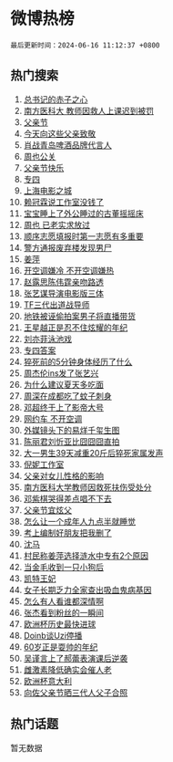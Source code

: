 # 微博热榜

`最后更新时间：2024-06-16 11:12:37 +0800`

## 热门搜索

1. [总书记的赤子之心](https://m.weibo.cn/search?containerid=100103type%3D1%26t%3D10%26q%3D%23%E6%80%BB%E4%B9%A6%E8%AE%B0%E7%9A%84%E8%B5%A4%E5%AD%90%E4%B9%8B%E5%BF%83%23&stream_entry_id=51&isnewpage=1&extparam=seat%3D1%26stream_entry_id%3D51%26c_type%3D51%26q%3D%2523%25E6%2580%25BB%25E4%25B9%25A6%25E8%25AE%25B0%25E7%259A%2584%25E8%25B5%25A4%25E5%25AD%2590%25E4%25B9%258B%25E5%25BF%2583%2523%26cate%3D10103%26dgr%3D0%26pos%3D0%26filter_type%3Drealtimehot%26display_time%3D1718507555%26pre_seqid%3D1718507555912031578208)
1. [南方医科大 教师因救人上课迟到被罚](https://m.weibo.cn/search?containerid=100103type%3D1%26t%3D10%26q%3D%E5%8D%97%E6%96%B9%E5%8C%BB%E7%A7%91%E5%A4%A7+%E6%95%99%E5%B8%88%E5%9B%A0%E6%95%91%E4%BA%BA%E4%B8%8A%E8%AF%BE%E8%BF%9F%E5%88%B0%E8%A2%AB%E7%BD%9A&stream_entry_id=31&isnewpage=1&extparam=seat%3D1%26stream_entry_id%3D31%26realpos%3D1%26dgr%3D0%26filter_type%3Drealtimehot%26c_type%3D31%26flag%3D1%26q%3D%25E5%258D%2597%25E6%2596%25B9%25E5%258C%25BB%25E7%25A7%2591%25E5%25A4%25A7%2520%25E6%2595%2599%25E5%25B8%2588%25E5%259B%25A0%25E6%2595%2591%25E4%25BA%25BA%25E4%25B8%258A%25E8%25AF%25BE%25E8%25BF%259F%25E5%2588%25B0%25E8%25A2%25AB%25E7%25BD%259A%26pos%3D0%26cate%3D5001%26band_rank%3D1%26lcate%3D5001%26display_time%3D1718507555%26pre_seqid%3D1718507555912031578208)
1. [父亲节](https://m.weibo.cn/search?containerid=100103type%3D1%26t%3D10%26q%3D%E7%88%B6%E4%BA%B2%E8%8A%82&stream_entry_id=31&isnewpage=1&extparam=seat%3D1%26stream_entry_id%3D31%26realpos%3D2%26dgr%3D0%26filter_type%3Drealtimehot%26c_type%3D31%26flag%3D16%26q%3D%25E7%2588%25B6%25E4%25BA%25B2%25E8%258A%2582%26pos%3D1%26cate%3D5001%26band_rank%3D2%26lcate%3D5001%26display_time%3D1718507555%26pre_seqid%3D1718507555912031578208)
1. [今天向这些父亲致敬](https://m.weibo.cn/search?containerid=100103type%3D1%26t%3D10%26q%3D%23%E4%BB%8A%E5%A4%A9%E5%90%91%E8%BF%99%E4%BA%9B%E7%88%B6%E4%BA%B2%E8%87%B4%E6%95%AC%23&stream_entry_id=31&isnewpage=1&extparam=seat%3D1%26stream_entry_id%3D31%26realpos%3D3%26dgr%3D0%26filter_type%3Drealtimehot%26c_type%3D31%26flag%3D1%26q%3D%2523%25E4%25BB%258A%25E5%25A4%25A9%25E5%2590%2591%25E8%25BF%2599%25E4%25BA%259B%25E7%2588%25B6%25E4%25BA%25B2%25E8%2587%25B4%25E6%2595%25AC%2523%26pos%3D2%26cate%3D5001%26band_rank%3D3%26lcate%3D5001%26display_time%3D1718507555%26pre_seqid%3D1718507555912031578208)
1. [肖战青岛啤酒品牌代言人](https://m.weibo.cn/search?containerid=100103type%3D1%26t%3D10%26q%3D%23%E8%82%96%E6%88%98%E9%9D%92%E5%B2%9B%E5%95%A4%E9%85%92%E5%93%81%E7%89%8C%E4%BB%A3%E8%A8%80%E4%BA%BA%23&stream_entry_id=31&isnewpage=1&extparam=seat%3D1%26stream_entry_id%3D31%26is_ad_pos%3D1%26q%3D%2523%25E8%2582%2596%25E6%2588%2598%25E9%259D%2592%25E5%25B2%259B%25E5%2595%25A4%25E9%2585%2592%25E5%2593%2581%25E7%2589%258C%25E4%25BB%25A3%25E8%25A8%2580%25E4%25BA%25BA%2523%26adid%3D241889%26filter_type%3Drealtimehot%26c_type%3D31%26dgr%3D0%26topic_ad%3D1%26pos%3D3%26cate%3D5001%26band_rank%3D4%26lcate%3D5001%26display_time%3D1718507555%26pre_seqid%3D1718507555912031578208)
1. [周也公关](https://m.weibo.cn/search?containerid=100103type%3D1%26t%3D10%26q%3D%E5%91%A8%E4%B9%9F%E5%85%AC%E5%85%B3&stream_entry_id=31&isnewpage=1&extparam=seat%3D1%26stream_entry_id%3D31%26realpos%3D4%26dgr%3D0%26filter_type%3Drealtimehot%26c_type%3D31%26flag%3D1%26q%3D%25E5%2591%25A8%25E4%25B9%259F%25E5%2585%25AC%25E5%2585%25B3%26pos%3D4%26cate%3D5001%26band_rank%3D4%26lcate%3D5001%26display_time%3D1718507555%26pre_seqid%3D1718507555912031578208)
1. [父亲节快乐](https://m.weibo.cn/search?containerid=100103type%3D1%26t%3D10%26q%3D%E7%88%B6%E4%BA%B2%E8%8A%82%E5%BF%AB%E4%B9%90&stream_entry_id=31&isnewpage=1&extparam=seat%3D1%26stream_entry_id%3D31%26realpos%3D5%26dgr%3D0%26filter_type%3Drealtimehot%26c_type%3D31%26flag%3D0%26q%3D%25E7%2588%25B6%25E4%25BA%25B2%25E8%258A%2582%25E5%25BF%25AB%25E4%25B9%2590%26pos%3D5%26cate%3D5001%26band_rank%3D5%26lcate%3D5001%26display_time%3D1718507555%26pre_seqid%3D1718507555912031578208)
1. [专四](https://m.weibo.cn/search?containerid=100103type%3D1%26t%3D10%26q%3D%E4%B8%93%E5%9B%9B&stream_entry_id=31&isnewpage=1&extparam=seat%3D1%26stream_entry_id%3D31%26realpos%3D6%26dgr%3D0%26filter_type%3Drealtimehot%26c_type%3D31%26flag%3D1%26q%3D%25E4%25B8%2593%25E5%259B%259B%26pos%3D6%26cate%3D5001%26band_rank%3D6%26lcate%3D5001%26display_time%3D1718507555%26pre_seqid%3D1718507555912031578208)
1. [上海电影之城](https://m.weibo.cn/search?containerid=100103type%3D1%26t%3D10%26q%3D%23%E4%B8%8A%E6%B5%B7%E7%94%B5%E5%BD%B1%E4%B9%8B%E5%9F%8E%23&stream_entry_id=31&isnewpage=1&extparam=seat%3D1%26stream_entry_id%3D31%26is_ad_pos%3D1%26q%3D%2523%25E4%25B8%258A%25E6%25B5%25B7%25E7%2594%25B5%25E5%25BD%25B1%25E4%25B9%258B%25E5%259F%258E%2523%26dgr%3D0%26filter_type%3Drealtimehot%26c_type%3D31%26adid%3D241960%26pos%3D7%26cate%3D5001%26band_rank%3D7%26lcate%3D5001%26display_time%3D1718507555%26pre_seqid%3D1718507555912031578208)
1. [赖冠霖说工作室没钱了](https://m.weibo.cn/search?containerid=100103type%3D1%26t%3D10%26q%3D%23%E8%B5%96%E5%86%A0%E9%9C%96%E8%AF%B4%E5%B7%A5%E4%BD%9C%E5%AE%A4%E6%B2%A1%E9%92%B1%E4%BA%86%23&stream_entry_id=31&isnewpage=1&extparam=seat%3D1%26stream_entry_id%3D31%26realpos%3D7%26dgr%3D0%26filter_type%3Drealtimehot%26c_type%3D31%26flag%3D2%26q%3D%2523%25E8%25B5%2596%25E5%2586%25A0%25E9%259C%2596%25E8%25AF%25B4%25E5%25B7%25A5%25E4%25BD%259C%25E5%25AE%25A4%25E6%25B2%25A1%25E9%2592%25B1%25E4%25BA%2586%2523%26pos%3D8%26cate%3D5001%26band_rank%3D7%26lcate%3D5001%26display_time%3D1718507555%26pre_seqid%3D1718507555912031578208)
1. [宝宝睡上了外公睡过的古董摇摇床](https://m.weibo.cn/search?containerid=100103type%3D1%26t%3D10%26q%3D%23%E5%AE%9D%E5%AE%9D%E7%9D%A1%E4%B8%8A%E4%BA%86%E5%A4%96%E5%85%AC%E7%9D%A1%E8%BF%87%E7%9A%84%E5%8F%A4%E8%91%A3%E6%91%87%E6%91%87%E5%BA%8A%23&stream_entry_id=31&isnewpage=1&extparam=seat%3D1%26stream_entry_id%3D31%26realpos%3D8%26dgr%3D0%26filter_type%3Drealtimehot%26c_type%3D31%26flag%3D32768%26q%3D%2523%25E5%25AE%259D%25E5%25AE%259D%25E7%259D%25A1%25E4%25B8%258A%25E4%25BA%2586%25E5%25A4%2596%25E5%2585%25AC%25E7%259D%25A1%25E8%25BF%2587%25E7%259A%2584%25E5%258F%25A4%25E8%2591%25A3%25E6%2591%2587%25E6%2591%2587%25E5%25BA%258A%2523%26pos%3D9%26cate%3D5001%26band_rank%3D8%26lcate%3D5001%26display_time%3D1718507555%26pre_seqid%3D1718507555912031578208)
1. [周也 已老实求放过](https://m.weibo.cn/search?containerid=100103type%3D1%26t%3D10%26q%3D%E5%91%A8%E4%B9%9F+%E5%B7%B2%E8%80%81%E5%AE%9E%E6%B1%82%E6%94%BE%E8%BF%87&stream_entry_id=31&isnewpage=1&extparam=seat%3D1%26stream_entry_id%3D31%26realpos%3D9%26dgr%3D0%26filter_type%3Drealtimehot%26c_type%3D31%26flag%3D2%26q%3D%25E5%2591%25A8%25E4%25B9%259F%2520%25E5%25B7%25B2%25E8%2580%2581%25E5%25AE%259E%25E6%25B1%2582%25E6%2594%25BE%25E8%25BF%2587%26pos%3D10%26cate%3D5001%26band_rank%3D9%26lcate%3D5001%26display_time%3D1718507555%26pre_seqid%3D1718507555912031578208)
1. [顺序志愿填报时第一志愿有多重要](https://m.weibo.cn/search?containerid=100103type%3D1%26t%3D10%26q%3D%23%E9%A1%BA%E5%BA%8F%E5%BF%97%E6%84%BF%E5%A1%AB%E6%8A%A5%E6%97%B6%E7%AC%AC%E4%B8%80%E5%BF%97%E6%84%BF%E6%9C%89%E5%A4%9A%E9%87%8D%E8%A6%81%23&stream_entry_id=31&isnewpage=1&extparam=seat%3D1%26stream_entry_id%3D31%26realpos%3D10%26dgr%3D0%26filter_type%3Drealtimehot%26c_type%3D31%26flag%3D1%26q%3D%2523%25E9%25A1%25BA%25E5%25BA%258F%25E5%25BF%2597%25E6%2584%25BF%25E5%25A1%25AB%25E6%258A%25A5%25E6%2597%25B6%25E7%25AC%25AC%25E4%25B8%2580%25E5%25BF%2597%25E6%2584%25BF%25E6%259C%2589%25E5%25A4%259A%25E9%2587%258D%25E8%25A6%2581%2523%26pos%3D11%26cate%3D5001%26band_rank%3D10%26lcate%3D5001%26display_time%3D1718507555%26pre_seqid%3D1718507555912031578208)
1. [警方通报废弃楼发现男尸](https://m.weibo.cn/search?containerid=100103type%3D1%26t%3D10%26q%3D%23%E8%AD%A6%E6%96%B9%E9%80%9A%E6%8A%A5%E5%BA%9F%E5%BC%83%E6%A5%BC%E5%8F%91%E7%8E%B0%E7%94%B7%E5%B0%B8%23&stream_entry_id=31&isnewpage=1&extparam=seat%3D1%26stream_entry_id%3D31%26realpos%3D11%26dgr%3D0%26filter_type%3Drealtimehot%26c_type%3D31%26flag%3D1%26q%3D%2523%25E8%25AD%25A6%25E6%2596%25B9%25E9%2580%259A%25E6%258A%25A5%25E5%25BA%259F%25E5%25BC%2583%25E6%25A5%25BC%25E5%258F%2591%25E7%258E%25B0%25E7%2594%25B7%25E5%25B0%25B8%2523%26pos%3D12%26cate%3D5001%26band_rank%3D11%26lcate%3D5001%26display_time%3D1718507555%26pre_seqid%3D1718507555912031578208)
1. [姜萍](https://m.weibo.cn/search?containerid=100103type%3D1%26t%3D10%26q%3D%E5%A7%9C%E8%90%8D&stream_entry_id=31&isnewpage=1&extparam=seat%3D1%26stream_entry_id%3D31%26realpos%3D12%26dgr%3D0%26filter_type%3Drealtimehot%26c_type%3D31%26flag%3D1%26q%3D%25E5%25A7%259C%25E8%2590%258D%26pos%3D13%26cate%3D5001%26band_rank%3D12%26lcate%3D5001%26display_time%3D1718507555%26pre_seqid%3D1718507555912031578208)
1. [开空调嫌冷 不开空调嫌热](https://m.weibo.cn/search?containerid=100103type%3D1%26t%3D10%26q%3D%E5%BC%80%E7%A9%BA%E8%B0%83%E5%AB%8C%E5%86%B7+%E4%B8%8D%E5%BC%80%E7%A9%BA%E8%B0%83%E5%AB%8C%E7%83%AD&stream_entry_id=31&isnewpage=1&extparam=seat%3D1%26stream_entry_id%3D31%26realpos%3D13%26dgr%3D0%26filter_type%3Drealtimehot%26c_type%3D31%26flag%3D1%26q%3D%25E5%25BC%2580%25E7%25A9%25BA%25E8%25B0%2583%25E5%25AB%258C%25E5%2586%25B7%2520%25E4%25B8%258D%25E5%25BC%2580%25E7%25A9%25BA%25E8%25B0%2583%25E5%25AB%258C%25E7%2583%25AD%26pos%3D14%26cate%3D5001%26band_rank%3D13%26lcate%3D5001%26display_time%3D1718507555%26pre_seqid%3D1718507555912031578208)
1. [赵露思陈伟霆亲吻路透](https://m.weibo.cn/search?containerid=100103type%3D1%26t%3D10%26q%3D%23%E8%B5%B5%E9%9C%B2%E6%80%9D%E9%99%88%E4%BC%9F%E9%9C%86%E4%BA%B2%E5%90%BB%E8%B7%AF%E9%80%8F%23&stream_entry_id=31&isnewpage=1&extparam=seat%3D1%26stream_entry_id%3D31%26realpos%3D14%26dgr%3D0%26filter_type%3Drealtimehot%26c_type%3D31%26flag%3D1%26q%3D%2523%25E8%25B5%25B5%25E9%259C%25B2%25E6%2580%259D%25E9%2599%2588%25E4%25BC%259F%25E9%259C%2586%25E4%25BA%25B2%25E5%2590%25BB%25E8%25B7%25AF%25E9%2580%258F%2523%26pos%3D15%26cate%3D5001%26band_rank%3D14%26lcate%3D5001%26display_time%3D1718507555%26pre_seqid%3D1718507555912031578208)
1. [张艺谋导演电影版三体](https://m.weibo.cn/search?containerid=100103type%3D1%26t%3D10%26q%3D%23%E5%BC%A0%E8%89%BA%E8%B0%8B%E5%AF%BC%E6%BC%94%E7%94%B5%E5%BD%B1%E7%89%88%E4%B8%89%E4%BD%93%23&stream_entry_id=31&isnewpage=1&extparam=seat%3D1%26stream_entry_id%3D31%26realpos%3D15%26dgr%3D0%26filter_type%3Drealtimehot%26c_type%3D31%26flag%3D1%26q%3D%2523%25E5%25BC%25A0%25E8%2589%25BA%25E8%25B0%258B%25E5%25AF%25BC%25E6%25BC%2594%25E7%2594%25B5%25E5%25BD%25B1%25E7%2589%2588%25E4%25B8%2589%25E4%25BD%2593%2523%26pos%3D16%26cate%3D5001%26band_rank%3D15%26lcate%3D5001%26display_time%3D1718507555%26pre_seqid%3D1718507555912031578208)
1. [TF三代出道战导师](https://m.weibo.cn/search?containerid=100103type%3D1%26t%3D10%26q%3DTF%E4%B8%89%E4%BB%A3%E5%87%BA%E9%81%93%E6%88%98%E5%AF%BC%E5%B8%88&stream_entry_id=31&isnewpage=1&extparam=seat%3D1%26stream_entry_id%3D31%26realpos%3D16%26dgr%3D0%26filter_type%3Drealtimehot%26c_type%3D31%26flag%3D1%26q%3DTF%25E4%25B8%2589%25E4%25BB%25A3%25E5%2587%25BA%25E9%2581%2593%25E6%2588%2598%25E5%25AF%25BC%25E5%25B8%2588%26pos%3D17%26cate%3D5001%26band_rank%3D16%26lcate%3D5001%26display_time%3D1718507555%26pre_seqid%3D1718507555912031578208)
1. [地铁被诬偷拍案男子将直播带货](https://m.weibo.cn/search?containerid=100103type%3D1%26t%3D10%26q%3D%23%E5%9C%B0%E9%93%81%E8%A2%AB%E8%AF%AC%E5%81%B7%E6%8B%8D%E6%A1%88%E7%94%B7%E5%AD%90%E5%B0%86%E7%9B%B4%E6%92%AD%E5%B8%A6%E8%B4%A7%23&stream_entry_id=31&isnewpage=1&extparam=seat%3D1%26stream_entry_id%3D31%26realpos%3D17%26dgr%3D0%26filter_type%3Drealtimehot%26c_type%3D31%26flag%3D1%26q%3D%2523%25E5%259C%25B0%25E9%2593%2581%25E8%25A2%25AB%25E8%25AF%25AC%25E5%2581%25B7%25E6%258B%258D%25E6%25A1%2588%25E7%2594%25B7%25E5%25AD%2590%25E5%25B0%2586%25E7%259B%25B4%25E6%2592%25AD%25E5%25B8%25A6%25E8%25B4%25A7%2523%26pos%3D18%26cate%3D5001%26band_rank%3D17%26lcate%3D5001%26display_time%3D1718507555%26pre_seqid%3D1718507555912031578208)
1. [王星越正是忍不住炫耀的年纪](https://m.weibo.cn/search?containerid=100103type%3D1%26t%3D10%26q%3D%E7%8E%8B%E6%98%9F%E8%B6%8A%E6%AD%A3%E6%98%AF%E5%BF%8D%E4%B8%8D%E4%BD%8F%E7%82%AB%E8%80%80%E7%9A%84%E5%B9%B4%E7%BA%AA&stream_entry_id=31&isnewpage=1&extparam=seat%3D1%26stream_entry_id%3D31%26realpos%3D18%26dgr%3D0%26filter_type%3Drealtimehot%26c_type%3D31%26flag%3D1%26q%3D%25E7%258E%258B%25E6%2598%259F%25E8%25B6%258A%25E6%25AD%25A3%25E6%2598%25AF%25E5%25BF%258D%25E4%25B8%258D%25E4%25BD%258F%25E7%2582%25AB%25E8%2580%2580%25E7%259A%2584%25E5%25B9%25B4%25E7%25BA%25AA%26pos%3D19%26cate%3D5001%26band_rank%3D18%26lcate%3D5001%26display_time%3D1718507555%26pre_seqid%3D1718507555912031578208)
1. [刘亦菲泳池戏](https://m.weibo.cn/search?containerid=100103type%3D1%26t%3D10%26q%3D%23%E5%88%98%E4%BA%A6%E8%8F%B2%E6%B3%B3%E6%B1%A0%E6%88%8F%23&stream_entry_id=31&isnewpage=1&extparam=seat%3D1%26stream_entry_id%3D31%26realpos%3D19%26dgr%3D0%26filter_type%3Drealtimehot%26c_type%3D31%26flag%3D0%26q%3D%2523%25E5%2588%2598%25E4%25BA%25A6%25E8%258F%25B2%25E6%25B3%25B3%25E6%25B1%25A0%25E6%2588%258F%2523%26pos%3D20%26cate%3D5001%26band_rank%3D19%26lcate%3D5001%26display_time%3D1718507555%26pre_seqid%3D1718507555912031578208)
1. [专四答案](https://m.weibo.cn/search?containerid=100103type%3D1%26t%3D10%26q%3D%E4%B8%93%E5%9B%9B%E7%AD%94%E6%A1%88&stream_entry_id=31&isnewpage=1&extparam=seat%3D1%26stream_entry_id%3D31%26realpos%3D20%26dgr%3D0%26filter_type%3Drealtimehot%26c_type%3D31%26flag%3D1%26q%3D%25E4%25B8%2593%25E5%259B%259B%25E7%25AD%2594%25E6%25A1%2588%26pos%3D21%26cate%3D5001%26band_rank%3D20%26lcate%3D5001%26display_time%3D1718507555%26pre_seqid%3D1718507555912031578208)
1. [猝死前的5分钟身体经历了什么](https://m.weibo.cn/search?containerid=100103type%3D1%26t%3D10%26q%3D%23%E7%8C%9D%E6%AD%BB%E5%89%8D%E7%9A%845%E5%88%86%E9%92%9F%E8%BA%AB%E4%BD%93%E7%BB%8F%E5%8E%86%E4%BA%86%E4%BB%80%E4%B9%88%23&stream_entry_id=31&isnewpage=1&extparam=seat%3D1%26stream_entry_id%3D31%26realpos%3D21%26dgr%3D0%26filter_type%3Drealtimehot%26c_type%3D31%26flag%3D1%26q%3D%2523%25E7%258C%259D%25E6%25AD%25BB%25E5%2589%258D%25E7%259A%25845%25E5%2588%2586%25E9%2592%259F%25E8%25BA%25AB%25E4%25BD%2593%25E7%25BB%258F%25E5%258E%2586%25E4%25BA%2586%25E4%25BB%2580%25E4%25B9%2588%2523%26pos%3D22%26cate%3D5001%26band_rank%3D21%26lcate%3D5001%26display_time%3D1718507555%26pre_seqid%3D1718507555912031578208)
1. [周杰伦ins发了张艺兴](https://m.weibo.cn/search?containerid=100103type%3D1%26t%3D10%26q%3D%23%E5%91%A8%E6%9D%B0%E4%BC%A6ins%E5%8F%91%E4%BA%86%E5%BC%A0%E8%89%BA%E5%85%B4%23&stream_entry_id=31&isnewpage=1&extparam=seat%3D1%26stream_entry_id%3D31%26realpos%3D22%26dgr%3D0%26filter_type%3Drealtimehot%26c_type%3D31%26flag%3D1%26q%3D%2523%25E5%2591%25A8%25E6%259D%25B0%25E4%25BC%25A6ins%25E5%258F%2591%25E4%25BA%2586%25E5%25BC%25A0%25E8%2589%25BA%25E5%2585%25B4%2523%26pos%3D23%26cate%3D5001%26band_rank%3D22%26lcate%3D5001%26display_time%3D1718507555%26pre_seqid%3D1718507555912031578208)
1. [为什么建议夏天多吃面](https://m.weibo.cn/search?containerid=100103type%3D1%26t%3D10%26q%3D%23%E4%B8%BA%E4%BB%80%E4%B9%88%E5%BB%BA%E8%AE%AE%E5%A4%8F%E5%A4%A9%E5%A4%9A%E5%90%83%E9%9D%A2%23&stream_entry_id=31&isnewpage=1&extparam=seat%3D1%26stream_entry_id%3D31%26realpos%3D23%26dgr%3D0%26filter_type%3Drealtimehot%26c_type%3D31%26flag%3D1%26q%3D%2523%25E4%25B8%25BA%25E4%25BB%2580%25E4%25B9%2588%25E5%25BB%25BA%25E8%25AE%25AE%25E5%25A4%258F%25E5%25A4%25A9%25E5%25A4%259A%25E5%2590%2583%25E9%259D%25A2%2523%26pos%3D24%26cate%3D5001%26band_rank%3D23%26lcate%3D5001%26display_time%3D1718507555%26pre_seqid%3D1718507555912031578208)
1. [周深在成都吃了蚊子刺身](https://m.weibo.cn/search?containerid=100103type%3D1%26t%3D10%26q%3D%23%E5%91%A8%E6%B7%B1%E5%9C%A8%E6%88%90%E9%83%BD%E5%90%83%E4%BA%86%E8%9A%8A%E5%AD%90%E5%88%BA%E8%BA%AB%23&stream_entry_id=31&isnewpage=1&extparam=seat%3D1%26stream_entry_id%3D31%26realpos%3D24%26dgr%3D0%26filter_type%3Drealtimehot%26c_type%3D31%26flag%3D0%26q%3D%2523%25E5%2591%25A8%25E6%25B7%25B1%25E5%259C%25A8%25E6%2588%2590%25E9%2583%25BD%25E5%2590%2583%25E4%25BA%2586%25E8%259A%258A%25E5%25AD%2590%25E5%2588%25BA%25E8%25BA%25AB%2523%26pos%3D25%26cate%3D5001%26band_rank%3D24%26lcate%3D5001%26display_time%3D1718507555%26pre_seqid%3D1718507555912031578208)
1. [邓超终于上了影帝大号](https://m.weibo.cn/search?containerid=100103type%3D1%26t%3D10%26q%3D%23%E9%82%93%E8%B6%85%E7%BB%88%E4%BA%8E%E4%B8%8A%E4%BA%86%E5%BD%B1%E5%B8%9D%E5%A4%A7%E5%8F%B7%23&stream_entry_id=31&isnewpage=1&extparam=seat%3D1%26stream_entry_id%3D31%26realpos%3D25%26dgr%3D0%26filter_type%3Drealtimehot%26c_type%3D31%26flag%3D2%26q%3D%2523%25E9%2582%2593%25E8%25B6%2585%25E7%25BB%2588%25E4%25BA%258E%25E4%25B8%258A%25E4%25BA%2586%25E5%25BD%25B1%25E5%25B8%259D%25E5%25A4%25A7%25E5%258F%25B7%2523%26pos%3D26%26cate%3D5001%26band_rank%3D25%26lcate%3D5001%26display_time%3D1718507555%26pre_seqid%3D1718507555912031578208)
1. [网约车 不开空调](https://m.weibo.cn/search?containerid=100103type%3D1%26t%3D10%26q%3D%E7%BD%91%E7%BA%A6%E8%BD%A6+%E4%B8%8D%E5%BC%80%E7%A9%BA%E8%B0%83&stream_entry_id=31&isnewpage=1&extparam=seat%3D1%26stream_entry_id%3D31%26realpos%3D26%26dgr%3D0%26filter_type%3Drealtimehot%26c_type%3D31%26flag%3D1%26q%3D%25E7%25BD%2591%25E7%25BA%25A6%25E8%25BD%25A6%2520%25E4%25B8%258D%25E5%25BC%2580%25E7%25A9%25BA%25E8%25B0%2583%26pos%3D27%26cate%3D5001%26band_rank%3D26%26lcate%3D5001%26display_time%3D1718507555%26pre_seqid%3D1718507555912031578208)
1. [外媒镜头下的易烊千玺生图](https://m.weibo.cn/search?containerid=100103type%3D1%26t%3D10%26q%3D%23%E5%A4%96%E5%AA%92%E9%95%9C%E5%A4%B4%E4%B8%8B%E7%9A%84%E6%98%93%E7%83%8A%E5%8D%83%E7%8E%BA%E7%94%9F%E5%9B%BE%23&stream_entry_id=31&isnewpage=1&extparam=seat%3D1%26stream_entry_id%3D31%26realpos%3D27%26dgr%3D0%26filter_type%3Drealtimehot%26c_type%3D31%26flag%3D0%26q%3D%2523%25E5%25A4%2596%25E5%25AA%2592%25E9%2595%259C%25E5%25A4%25B4%25E4%25B8%258B%25E7%259A%2584%25E6%2598%2593%25E7%2583%258A%25E5%258D%2583%25E7%258E%25BA%25E7%2594%259F%25E5%259B%25BE%2523%26pos%3D28%26cate%3D5001%26band_rank%3D27%26lcate%3D5001%26display_time%3D1718507555%26pre_seqid%3D1718507555912031578208)
1. [陈丽君刘忻亚比囧囧囧直拍](https://m.weibo.cn/search?containerid=100103type%3D1%26t%3D10%26q%3D%23%E9%99%88%E4%B8%BD%E5%90%9B%E5%88%98%E5%BF%BB%E4%BA%9A%E6%AF%94%E5%9B%A7%E5%9B%A7%E5%9B%A7%E7%9B%B4%E6%8B%8D%23&stream_entry_id=31&isnewpage=1&extparam=seat%3D1%26stream_entry_id%3D31%26realpos%3D28%26dgr%3D0%26filter_type%3Drealtimehot%26c_type%3D31%26flag%3D1%26q%3D%2523%25E9%2599%2588%25E4%25B8%25BD%25E5%2590%259B%25E5%2588%2598%25E5%25BF%25BB%25E4%25BA%259A%25E6%25AF%2594%25E5%259B%25A7%25E5%259B%25A7%25E5%259B%25A7%25E7%259B%25B4%25E6%258B%258D%2523%26pos%3D29%26cate%3D5001%26band_rank%3D28%26lcate%3D5001%26display_time%3D1718507555%26pre_seqid%3D1718507555912031578208)
1. [大一男生39天减重20斤后猝死家属发声](https://m.weibo.cn/search?containerid=100103type%3D1%26t%3D10%26q%3D%23%E5%A4%A7%E4%B8%80%E7%94%B7%E7%94%9F39%E5%A4%A9%E5%87%8F%E9%87%8D20%E6%96%A4%E5%90%8E%E7%8C%9D%E6%AD%BB%E5%AE%B6%E5%B1%9E%E5%8F%91%E5%A3%B0%23&stream_entry_id=31&isnewpage=1&extparam=seat%3D1%26stream_entry_id%3D31%26realpos%3D29%26dgr%3D0%26filter_type%3Drealtimehot%26c_type%3D31%26flag%3D0%26q%3D%2523%25E5%25A4%25A7%25E4%25B8%2580%25E7%2594%25B7%25E7%2594%259F39%25E5%25A4%25A9%25E5%2587%258F%25E9%2587%258D20%25E6%2596%25A4%25E5%2590%258E%25E7%258C%259D%25E6%25AD%25BB%25E5%25AE%25B6%25E5%25B1%259E%25E5%258F%2591%25E5%25A3%25B0%2523%26pos%3D30%26cate%3D5001%26band_rank%3D29%26lcate%3D5001%26display_time%3D1718507555%26pre_seqid%3D1718507555912031578208)
1. [倪妮工作室](https://m.weibo.cn/search?containerid=100103type%3D1%26t%3D10%26q%3D%E5%80%AA%E5%A6%AE%E5%B7%A5%E4%BD%9C%E5%AE%A4&stream_entry_id=31&isnewpage=1&extparam=seat%3D1%26stream_entry_id%3D31%26realpos%3D30%26dgr%3D0%26filter_type%3Drealtimehot%26c_type%3D31%26flag%3D1%26q%3D%25E5%2580%25AA%25E5%25A6%25AE%25E5%25B7%25A5%25E4%25BD%259C%25E5%25AE%25A4%26pos%3D31%26cate%3D5001%26band_rank%3D30%26lcate%3D5001%26display_time%3D1718507555%26pre_seqid%3D1718507555912031578208)
1. [父亲对女儿性格的影响](https://m.weibo.cn/search?containerid=100103type%3D1%26t%3D10%26q%3D%23%E7%88%B6%E4%BA%B2%E5%AF%B9%E5%A5%B3%E5%84%BF%E6%80%A7%E6%A0%BC%E7%9A%84%E5%BD%B1%E5%93%8D%23&stream_entry_id=31&isnewpage=1&extparam=seat%3D1%26stream_entry_id%3D31%26realpos%3D31%26dgr%3D0%26filter_type%3Drealtimehot%26c_type%3D31%26flag%3D1%26q%3D%2523%25E7%2588%25B6%25E4%25BA%25B2%25E5%25AF%25B9%25E5%25A5%25B3%25E5%2584%25BF%25E6%2580%25A7%25E6%25A0%25BC%25E7%259A%2584%25E5%25BD%25B1%25E5%2593%258D%2523%26pos%3D32%26cate%3D5001%26band_rank%3D31%26lcate%3D5001%26display_time%3D1718507555%26pre_seqid%3D1718507555912031578208)
1. [南方医科大学教师因救死扶伤受处分](https://m.weibo.cn/search?containerid=100103type%3D1%26t%3D10%26q%3D%23%E5%8D%97%E6%96%B9%E5%8C%BB%E7%A7%91%E5%A4%A7%E5%AD%A6%E6%95%99%E5%B8%88%E5%9B%A0%E6%95%91%E6%AD%BB%E6%89%B6%E4%BC%A4%E5%8F%97%E5%A4%84%E5%88%86%23&stream_entry_id=31&isnewpage=1&extparam=seat%3D1%26stream_entry_id%3D31%26realpos%3D32%26dgr%3D0%26filter_type%3Drealtimehot%26c_type%3D31%26flag%3D1%26q%3D%2523%25E5%258D%2597%25E6%2596%25B9%25E5%258C%25BB%25E7%25A7%2591%25E5%25A4%25A7%25E5%25AD%25A6%25E6%2595%2599%25E5%25B8%2588%25E5%259B%25A0%25E6%2595%2591%25E6%25AD%25BB%25E6%2589%25B6%25E4%25BC%25A4%25E5%258F%2597%25E5%25A4%2584%25E5%2588%2586%2523%26pos%3D33%26cate%3D5001%26band_rank%3D32%26lcate%3D5001%26display_time%3D1718507555%26pre_seqid%3D1718507555912031578208)
1. [邓紫棋哭得差点唱不下去](https://m.weibo.cn/search?containerid=100103type%3D1%26t%3D10%26q%3D%23%E9%82%93%E7%B4%AB%E6%A3%8B%E5%93%AD%E5%BE%97%E5%B7%AE%E7%82%B9%E5%94%B1%E4%B8%8D%E4%B8%8B%E5%8E%BB%23&stream_entry_id=31&isnewpage=1&extparam=seat%3D1%26stream_entry_id%3D31%26realpos%3D33%26dgr%3D0%26filter_type%3Drealtimehot%26c_type%3D31%26flag%3D0%26q%3D%2523%25E9%2582%2593%25E7%25B4%25AB%25E6%25A3%258B%25E5%2593%25AD%25E5%25BE%2597%25E5%25B7%25AE%25E7%2582%25B9%25E5%2594%25B1%25E4%25B8%258D%25E4%25B8%258B%25E5%258E%25BB%2523%26pos%3D34%26cate%3D5001%26band_rank%3D33%26lcate%3D5001%26display_time%3D1718507555%26pre_seqid%3D1718507555912031578208)
1. [父亲节宜炫父](https://m.weibo.cn/search?containerid=100103type%3D1%26t%3D10%26q%3D%23%E7%88%B6%E4%BA%B2%E8%8A%82%E5%AE%9C%E7%82%AB%E7%88%B6%23&stream_entry_id=31&isnewpage=1&extparam=seat%3D1%26stream_entry_id%3D31%26realpos%3D34%26dgr%3D0%26filter_type%3Drealtimehot%26c_type%3D31%26flag%3D0%26q%3D%2523%25E7%2588%25B6%25E4%25BA%25B2%25E8%258A%2582%25E5%25AE%259C%25E7%2582%25AB%25E7%2588%25B6%2523%26pos%3D35%26cate%3D5001%26band_rank%3D34%26lcate%3D5001%26display_time%3D1718507555%26pre_seqid%3D1718507555912031578208)
1. [怎么让一个成年人九点半就睡觉](https://m.weibo.cn/search?containerid=100103type%3D1%26t%3D10%26q%3D%23%E6%80%8E%E4%B9%88%E8%AE%A9%E4%B8%80%E4%B8%AA%E6%88%90%E5%B9%B4%E4%BA%BA%E4%B9%9D%E7%82%B9%E5%8D%8A%E5%B0%B1%E7%9D%A1%E8%A7%89%23&stream_entry_id=31&isnewpage=1&extparam=seat%3D1%26stream_entry_id%3D31%26realpos%3D35%26dgr%3D0%26filter_type%3Drealtimehot%26c_type%3D31%26flag%3D0%26q%3D%2523%25E6%2580%258E%25E4%25B9%2588%25E8%25AE%25A9%25E4%25B8%2580%25E4%25B8%25AA%25E6%2588%2590%25E5%25B9%25B4%25E4%25BA%25BA%25E4%25B9%259D%25E7%2582%25B9%25E5%258D%258A%25E5%25B0%25B1%25E7%259D%25A1%25E8%25A7%2589%2523%26pos%3D36%26cate%3D5001%26band_rank%3D35%26lcate%3D5001%26display_time%3D1718507555%26pre_seqid%3D1718507555912031578208)
1. [考上编制好朋友把我删了](https://m.weibo.cn/search?containerid=100103type%3D1%26t%3D10%26q%3D%23%E8%80%83%E4%B8%8A%E7%BC%96%E5%88%B6%E5%A5%BD%E6%9C%8B%E5%8F%8B%E6%8A%8A%E6%88%91%E5%88%A0%E4%BA%86%23&stream_entry_id=31&isnewpage=1&extparam=seat%3D1%26stream_entry_id%3D31%26realpos%3D36%26dgr%3D0%26filter_type%3Drealtimehot%26c_type%3D31%26flag%3D0%26q%3D%2523%25E8%2580%2583%25E4%25B8%258A%25E7%25BC%2596%25E5%2588%25B6%25E5%25A5%25BD%25E6%259C%258B%25E5%258F%258B%25E6%258A%258A%25E6%2588%2591%25E5%2588%25A0%25E4%25BA%2586%2523%26pos%3D37%26cate%3D5001%26band_rank%3D36%26lcate%3D5001%26display_time%3D1718507555%26pre_seqid%3D1718507555912031578208)
1. [沈马](https://m.weibo.cn/search?containerid=100103type%3D1%26t%3D10%26q%3D%E6%B2%88%E9%A9%AC&stream_entry_id=31&isnewpage=1&extparam=seat%3D1%26stream_entry_id%3D31%26realpos%3D37%26dgr%3D0%26filter_type%3Drealtimehot%26c_type%3D31%26flag%3D1%26q%3D%25E6%25B2%2588%25E9%25A9%25AC%26pos%3D38%26cate%3D5001%26band_rank%3D37%26lcate%3D5001%26display_time%3D1718507555%26pre_seqid%3D1718507555912031578208)
1. [村民称姜萍选择涟水中专有2个原因](https://m.weibo.cn/search?containerid=100103type%3D1%26t%3D10%26q%3D%23%E6%9D%91%E6%B0%91%E7%A7%B0%E5%A7%9C%E8%90%8D%E9%80%89%E6%8B%A9%E6%B6%9F%E6%B0%B4%E4%B8%AD%E4%B8%93%E6%9C%892%E4%B8%AA%E5%8E%9F%E5%9B%A0%23&stream_entry_id=31&isnewpage=1&extparam=seat%3D1%26stream_entry_id%3D31%26realpos%3D38%26dgr%3D0%26filter_type%3Drealtimehot%26c_type%3D31%26flag%3D1%26q%3D%2523%25E6%259D%2591%25E6%25B0%2591%25E7%25A7%25B0%25E5%25A7%259C%25E8%2590%258D%25E9%2580%2589%25E6%258B%25A9%25E6%25B6%259F%25E6%25B0%25B4%25E4%25B8%25AD%25E4%25B8%2593%25E6%259C%25892%25E4%25B8%25AA%25E5%258E%259F%25E5%259B%25A0%2523%26pos%3D39%26cate%3D5001%26band_rank%3D38%26lcate%3D5001%26display_time%3D1718507555%26pre_seqid%3D1718507555912031578208)
1. [当金毛收到一只小狗后](https://m.weibo.cn/search?containerid=100103type%3D1%26t%3D10%26q%3D%E5%BD%93%E9%87%91%E6%AF%9B%E6%94%B6%E5%88%B0%E4%B8%80%E5%8F%AA%E5%B0%8F%E7%8B%97%E5%90%8E&stream_entry_id=31&isnewpage=1&extparam=seat%3D1%26stream_entry_id%3D31%26realpos%3D39%26dgr%3D0%26filter_type%3Drealtimehot%26c_type%3D31%26flag%3D1%26q%3D%25E5%25BD%2593%25E9%2587%2591%25E6%25AF%259B%25E6%2594%25B6%25E5%2588%25B0%25E4%25B8%2580%25E5%258F%25AA%25E5%25B0%258F%25E7%258B%2597%25E5%2590%258E%26pos%3D40%26cate%3D5001%26band_rank%3D39%26lcate%3D5001%26display_time%3D1718507555%26pre_seqid%3D1718507555912031578208)
1. [凯特王妃](https://m.weibo.cn/search?containerid=100103type%3D1%26t%3D10%26q%3D%23%E5%87%AF%E7%89%B9%E7%8E%8B%E5%A6%83%23&stream_entry_id=31&isnewpage=1&extparam=seat%3D1%26stream_entry_id%3D31%26realpos%3D40%26dgr%3D0%26filter_type%3Drealtimehot%26c_type%3D31%26flag%3D0%26q%3D%2523%25E5%2587%25AF%25E7%2589%25B9%25E7%258E%258B%25E5%25A6%2583%2523%26pos%3D41%26cate%3D5001%26band_rank%3D40%26lcate%3D5001%26display_time%3D1718507555%26pre_seqid%3D1718507555912031578208)
1. [女子长期乏力全家查出吸血鬼病基因](https://m.weibo.cn/search?containerid=100103type%3D1%26t%3D10%26q%3D%23%E5%A5%B3%E5%AD%90%E9%95%BF%E6%9C%9F%E4%B9%8F%E5%8A%9B%E5%85%A8%E5%AE%B6%E6%9F%A5%E5%87%BA%E5%90%B8%E8%A1%80%E9%AC%BC%E7%97%85%E5%9F%BA%E5%9B%A0%23&stream_entry_id=31&isnewpage=1&extparam=seat%3D1%26stream_entry_id%3D31%26realpos%3D41%26dgr%3D0%26filter_type%3Drealtimehot%26c_type%3D31%26flag%3D0%26q%3D%2523%25E5%25A5%25B3%25E5%25AD%2590%25E9%2595%25BF%25E6%259C%259F%25E4%25B9%258F%25E5%258A%259B%25E5%2585%25A8%25E5%25AE%25B6%25E6%259F%25A5%25E5%2587%25BA%25E5%2590%25B8%25E8%25A1%2580%25E9%25AC%25BC%25E7%2597%2585%25E5%259F%25BA%25E5%259B%25A0%2523%26pos%3D42%26cate%3D5001%26band_rank%3D41%26lcate%3D5001%26display_time%3D1718507555%26pre_seqid%3D1718507555912031578208)
1. [怎么有人看谁都深情啊](https://m.weibo.cn/search?containerid=100103type%3D1%26t%3D10%26q%3D%E6%80%8E%E4%B9%88%E6%9C%89%E4%BA%BA%E7%9C%8B%E8%B0%81%E9%83%BD%E6%B7%B1%E6%83%85%E5%95%8A&stream_entry_id=31&isnewpage=1&extparam=seat%3D1%26stream_entry_id%3D31%26realpos%3D42%26adid%3D241978%26filter_type%3Drealtimehot%26flag%3D0%26c_type%3D31%26q%3D%25E6%2580%258E%25E4%25B9%2588%25E6%259C%2589%25E4%25BA%25BA%25E7%259C%258B%25E8%25B0%2581%25E9%2583%25BD%25E6%25B7%25B1%25E6%2583%2585%25E5%2595%258A%26cate%3D5001%26pos%3D43%26dgr%3D0%26band_rank%3D42%26lcate%3D5001%26display_time%3D1718507555%26pre_seqid%3D1718507555912031578208)
1. [张杰看到粉丝的一瞬间](https://m.weibo.cn/search?containerid=100103type%3D1%26t%3D10%26q%3D%23%E5%BC%A0%E6%9D%B0%E7%9C%8B%E5%88%B0%E7%B2%89%E4%B8%9D%E7%9A%84%E4%B8%80%E7%9E%AC%E9%97%B4%23&stream_entry_id=31&isnewpage=1&extparam=seat%3D1%26stream_entry_id%3D31%26realpos%3D43%26dgr%3D0%26filter_type%3Drealtimehot%26c_type%3D31%26flag%3D1%26q%3D%2523%25E5%25BC%25A0%25E6%259D%25B0%25E7%259C%258B%25E5%2588%25B0%25E7%25B2%2589%25E4%25B8%259D%25E7%259A%2584%25E4%25B8%2580%25E7%259E%25AC%25E9%2597%25B4%2523%26pos%3D44%26cate%3D5001%26band_rank%3D43%26lcate%3D5001%26display_time%3D1718507555%26pre_seqid%3D1718507555912031578208)
1. [欧洲杯历史最快进球](https://m.weibo.cn/search?containerid=100103type%3D1%26t%3D10%26q%3D%23%E6%AC%A7%E6%B4%B2%E6%9D%AF%E5%8E%86%E5%8F%B2%E6%9C%80%E5%BF%AB%E8%BF%9B%E7%90%83%23&stream_entry_id=31&isnewpage=1&extparam=seat%3D1%26stream_entry_id%3D31%26realpos%3D44%26dgr%3D0%26filter_type%3Drealtimehot%26c_type%3D31%26flag%3D0%26q%3D%2523%25E6%25AC%25A7%25E6%25B4%25B2%25E6%259D%25AF%25E5%258E%2586%25E5%258F%25B2%25E6%259C%2580%25E5%25BF%25AB%25E8%25BF%259B%25E7%2590%2583%2523%26pos%3D45%26cate%3D5001%26band_rank%3D44%26lcate%3D5001%26display_time%3D1718507555%26pre_seqid%3D1718507555912031578208)
1. [Doinb谈Uzi停播](https://m.weibo.cn/search?containerid=100103type%3D1%26t%3D10%26q%3D%23Doinb%E8%B0%88Uzi%E5%81%9C%E6%92%AD%23&stream_entry_id=31&isnewpage=1&extparam=seat%3D1%26stream_entry_id%3D31%26realpos%3D45%26dgr%3D0%26filter_type%3Drealtimehot%26c_type%3D31%26flag%3D1%26q%3D%2523Doinb%25E8%25B0%2588Uzi%25E5%2581%259C%25E6%2592%25AD%2523%26pos%3D46%26cate%3D5001%26band_rank%3D45%26lcate%3D5001%26display_time%3D1718507555%26pre_seqid%3D1718507555912031578208)
1. [60岁正是耍帅的年纪](https://m.weibo.cn/search?containerid=100103type%3D1%26t%3D10%26q%3D%2360%E5%B2%81%E6%AD%A3%E6%98%AF%E8%80%8D%E5%B8%85%E7%9A%84%E5%B9%B4%E7%BA%AA%23&stream_entry_id=31&isnewpage=1&extparam=seat%3D1%26stream_entry_id%3D31%26realpos%3D46%26dgr%3D0%26filter_type%3Drealtimehot%26c_type%3D31%26flag%3D1%26q%3D%252360%25E5%25B2%2581%25E6%25AD%25A3%25E6%2598%25AF%25E8%2580%258D%25E5%25B8%2585%25E7%259A%2584%25E5%25B9%25B4%25E7%25BA%25AA%2523%26pos%3D47%26cate%3D5001%26band_rank%3D46%26lcate%3D5001%26display_time%3D1718507555%26pre_seqid%3D1718507555912031578208)
1. [吴谨言上了郝蕾表演课后逆袭](https://m.weibo.cn/search?containerid=100103type%3D1%26t%3D10%26q%3D%23%E5%90%B4%E8%B0%A8%E8%A8%80%E4%B8%8A%E4%BA%86%E9%83%9D%E8%95%BE%E8%A1%A8%E6%BC%94%E8%AF%BE%E5%90%8E%E9%80%86%E8%A2%AD%23&stream_entry_id=31&isnewpage=1&extparam=seat%3D1%26stream_entry_id%3D31%26realpos%3D47%26dgr%3D0%26filter_type%3Drealtimehot%26c_type%3D31%26flag%3D0%26q%3D%2523%25E5%2590%25B4%25E8%25B0%25A8%25E8%25A8%2580%25E4%25B8%258A%25E4%25BA%2586%25E9%2583%259D%25E8%2595%25BE%25E8%25A1%25A8%25E6%25BC%2594%25E8%25AF%25BE%25E5%2590%258E%25E9%2580%2586%25E8%25A2%25AD%2523%26pos%3D48%26cate%3D5001%26band_rank%3D47%26lcate%3D5001%26display_time%3D1718507555%26pre_seqid%3D1718507555912031578208)
1. [雌激素降低确实会催人老](https://m.weibo.cn/search?containerid=100103type%3D1%26t%3D10%26q%3D%23%E9%9B%8C%E6%BF%80%E7%B4%A0%E9%99%8D%E4%BD%8E%E7%A1%AE%E5%AE%9E%E4%BC%9A%E5%82%AC%E4%BA%BA%E8%80%81%23&stream_entry_id=31&isnewpage=1&extparam=seat%3D1%26stream_entry_id%3D31%26realpos%3D48%26dgr%3D0%26filter_type%3Drealtimehot%26c_type%3D31%26flag%3D0%26q%3D%2523%25E9%259B%258C%25E6%25BF%2580%25E7%25B4%25A0%25E9%2599%258D%25E4%25BD%258E%25E7%25A1%25AE%25E5%25AE%259E%25E4%25BC%259A%25E5%2582%25AC%25E4%25BA%25BA%25E8%2580%2581%2523%26pos%3D49%26cate%3D5001%26band_rank%3D48%26lcate%3D5001%26display_time%3D1718507555%26pre_seqid%3D1718507555912031578208)
1. [欧洲杯意大利](https://m.weibo.cn/search?containerid=100103type%3D1%26t%3D10%26q%3D%E6%AC%A7%E6%B4%B2%E6%9D%AF%E6%84%8F%E5%A4%A7%E5%88%A9&stream_entry_id=31&isnewpage=1&extparam=seat%3D1%26stream_entry_id%3D31%26realpos%3D49%26dgr%3D0%26filter_type%3Drealtimehot%26c_type%3D31%26flag%3D0%26q%3D%25E6%25AC%25A7%25E6%25B4%25B2%25E6%259D%25AF%25E6%2584%258F%25E5%25A4%25A7%25E5%2588%25A9%26pos%3D50%26cate%3D5001%26band_rank%3D49%26lcate%3D5001%26display_time%3D1718507555%26pre_seqid%3D1718507555912031578208)
1. [向佐父亲节晒三代人父子合照](https://m.weibo.cn/search?containerid=100103type%3D1%26t%3D10%26q%3D%23%E5%90%91%E4%BD%90%E7%88%B6%E4%BA%B2%E8%8A%82%E6%99%92%E4%B8%89%E4%BB%A3%E4%BA%BA%E7%88%B6%E5%AD%90%E5%90%88%E7%85%A7%23&stream_entry_id=31&isnewpage=1&extparam=seat%3D1%26stream_entry_id%3D31%26realpos%3D50%26dgr%3D0%26filter_type%3Drealtimehot%26c_type%3D31%26flag%3D0%26q%3D%2523%25E5%2590%2591%25E4%25BD%2590%25E7%2588%25B6%25E4%25BA%25B2%25E8%258A%2582%25E6%2599%2592%25E4%25B8%2589%25E4%25BB%25A3%25E4%25BA%25BA%25E7%2588%25B6%25E5%25AD%2590%25E5%2590%2588%25E7%2585%25A7%2523%26pos%3D51%26cate%3D5001%26band_rank%3D50%26lcate%3D5001%26display_time%3D1718507555%26pre_seqid%3D1718507555912031578208)

## 热门话题

暂无数据
